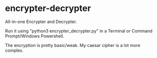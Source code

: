 # encrypter-decrypter
 All-in-one Encrypter and Decrypter.
 
 Run it using "python3 encrypter_decrypter.py" in a Terminal or Command Prompt/Windows Powershell.

The encryption is pretty basic/weak. My caesar cipher is a lot more complex.
